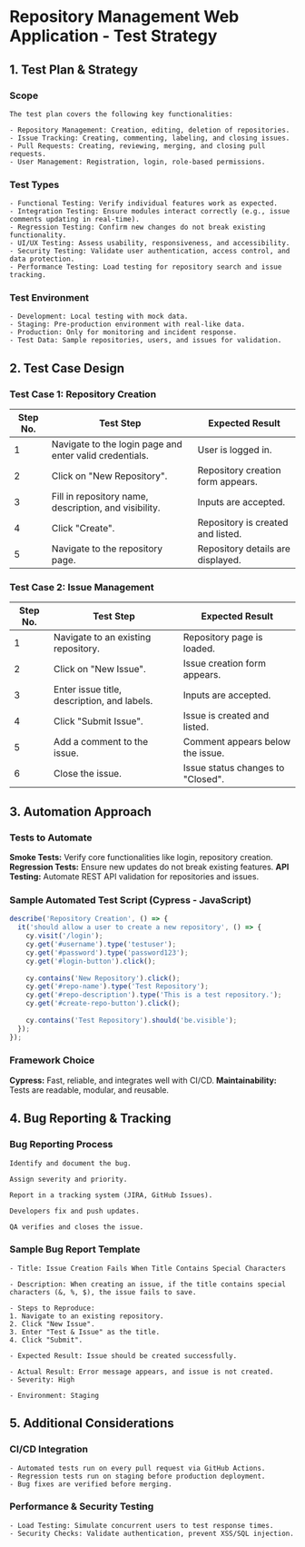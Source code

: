 # Repository Management Web Application - Test Strategy

## 1. Test Plan & Strategy

### Scope
```
The test plan covers the following key functionalities:

- Repository Management: Creation, editing, deletion of repositories.
- Issue Tracking: Creating, commenting, labeling, and closing issues.
- Pull Requests: Creating, reviewing, merging, and closing pull requests.
- User Management: Registration, login, role-based permissions.
```

### Test Types
```
- Functional Testing: Verify individual features work as expected.
- Integration Testing: Ensure modules interact correctly (e.g., issue comments updating in real-time).
- Regression Testing: Confirm new changes do not break existing functionality.
- UI/UX Testing: Assess usability, responsiveness, and accessibility.
- Security Testing: Validate user authentication, access control, and data protection.
- Performance Testing: Load testing for repository search and issue tracking.
```

### Test Environment
```
- Development: Local testing with mock data.
- Staging: Pre-production environment with real-like data.
- Production: Only for monitoring and incident response.
- Test Data: Sample repositories, users, and issues for validation.
```

## 2. Test Case Design

### Test Case 1: Repository Creation

| Step No. | Test Step                                               | Expected Result                   |
|----------|---------------------------------------------------------|-----------------------------------|
| 1        | Navigate to the login page and enter valid credentials. | User is logged in.                |
| 2        | Click on "New Repository".                              | Repository creation form appears. |
| 3        | Fill in repository name, description, and visibility.   | Inputs are accepted.              |
| 4        | Click "Create".                                         | Repository is created and listed. |
| 5        | Navigate to the repository page.                        | Repository details are displayed. |

### Test Case 2: Issue Management

| Step No. | Test Step                                   | Expected Result                   |
|----------|---------------------------------------------|-----------------------------------|
| 1        | Navigate to an existing repository.         | Repository page is loaded.        |
| 2        | Click on "New Issue".                       | Issue creation form appears.      |
| 3        | Enter issue title, description, and labels. | Inputs are accepted.              |
| 4        | Click "Submit Issue".                       | Issue is created and listed.      |
| 5        | Add a comment to the issue.                 | Comment appears below the issue.  |
| 6        | Close the issue.                            | Issue status changes to "Closed". |

## 3. Automation Approach

### Tests to Automate
**Smoke Tests:** Verify core functionalities like login, repository creation.
**Regression Tests:** Ensure new updates do not break existing features.
**API Testing:** Automate REST API validation for repositories and issues.

### Sample Automated Test Script (Cypress - JavaScript)

```javascript
describe('Repository Creation', () => {
  it('should allow a user to create a new repository', () => {
    cy.visit('/login');
    cy.get('#username').type('testuser');
    cy.get('#password').type('password123');
    cy.get('#login-button').click();
    
    cy.contains('New Repository').click();
    cy.get('#repo-name').type('Test Repository');
    cy.get('#repo-description').type('This is a test repository.');
    cy.get('#create-repo-button').click();
    
    cy.contains('Test Repository').should('be.visible');
  });
});
```

### Framework Choice
**Cypress:** Fast, reliable, and integrates well with CI/CD.
**Maintainability:** Tests are readable, modular, and reusable.

## 4. Bug Reporting & Tracking

### Bug Reporting Process
```
Identify and document the bug.

Assign severity and priority.

Report in a tracking system (JIRA, GitHub Issues).

Developers fix and push updates.

QA verifies and closes the issue.
```

### Sample Bug Report Template
```
- Title: Issue Creation Fails When Title Contains Special Characters

- Description: When creating an issue, if the title contains special characters (&, %, $), the issue fails to save.

- Steps to Reproduce:
1. Navigate to an existing repository.
2. Click "New Issue".
3. Enter "Test & Issue" as the title.
4. Click "Submit".

- Expected Result: Issue should be created successfully.

- Actual Result: Error message appears, and issue is not created.
- Severity: High

- Environment: Staging
```

## 5. Additional Considerations

### CI/CD Integration
```
- Automated tests run on every pull request via GitHub Actions.
- Regression tests run on staging before production deployment.
- Bug fixes are verified before merging.
```

### Performance & Security Testing
```
- Load Testing: Simulate concurrent users to test response times.
- Security Checks: Validate authentication, prevent XSS/SQL injection.
```